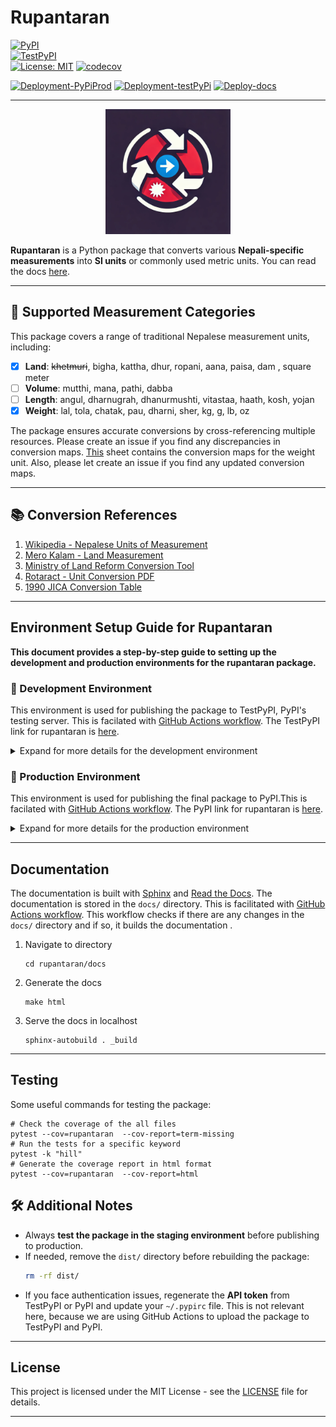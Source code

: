 # Rupantaran

[![PyPI](https://img.shields.io/pypi/v/rupantaran)](https://pypi.org/project/rupantaran/)  
[![TestPyPI](https://img.shields.io/badge/TestPyPI-Testing-blue)](https://test.pypi.org/project/rupantaran/)  
[![License: MIT](https://img.shields.io/badge/License-MIT-yellow.svg)](https://opensource.org/licenses/MIT)
[![codecov](https://codecov.io/gh/biraj094/rupantaran/graph/badge.svg?token=FQRYN84524)](https://codecov.io/gh/biraj094/rupantaran)

[![Deployment-PyPiProd](https://github.com/biraj094/rupantaran/actions/workflows/Deployment-PyPiProd.yml/badge.svg)](https://github.com/biraj094/rupantaran/actions/workflows/Deployment-PyPiProd.yml)
[![Deployment-testPyPi](https://github.com/biraj094/rupantaran/actions/workflows/Deployment-testPyPi.yml/badge.svg)](https://github.com/biraj094/rupantaran/actions/workflows/Deployment-testPyPi.yml)
[![Deploy-docs](https://github.com/biraj094/rupantaran/actions/workflows/deploy-docs.yml/badge.svg)](https://github.com/biraj094/rupantaran/actions/workflows/deploy-docs.yml)

---

<p align="center">
  <img src="rupantaran.png" alt="Rupantaran Logo" width="200" height="200">
</p>

**Rupantaran** is a Python package that converts various **Nepali-specific measurements** into **SI units** or commonly used metric units.  You can read the docs [here](https://rupantaran.readthedocs.io/en/latest/).

---

## 📌 Supported Measurement Categories

This package covers a range of traditional Nepalese measurement units, including:

- [X] **Land**: <del>khetmuri</del>, bigha, kattha, dhur, ropani, aana, paisa, dam , square meter  
- [ ] **Volume**: mutthi, mana, pathi, dabba  
- [ ] **Length**: angul, dharnugrah, dhanurmushti, vitastaa, haath, kosh, yojan  
- [X] **Weight**: lal, tola, chatak, pau, dharni, sher, kg, g, lb, oz  

The package ensures accurate conversions by cross-referencing multiple resources. Please create an issue if you find any discrepancies in conversion maps. [This](https://docs.google.com/spreadsheets/d/1Y_XrdH4gqVXVI-ek8ZDeLZxoGFjHQYAhC8UeeU8hT5w/edit?usp=sharing) sheet contains the conversion maps for the weight unit. Also, please let create an issue if you find any updated conversion maps.

---

## 📚 Conversion References

1. [Wikipedia - Nepalese Units of Measurement](https://en.wikipedia.org/wiki/Nepalese_units_of_measurement)
2. [Mero Kalam - Land Measurement](https://www.merokalam.com/nepali-land-measurement/)
3. [Ministry of Land Reform Conversion Tool](https://www.dos.gov.np/tools/unit)
4. [Rotaract - Unit Conversion PDF](https://www.nepalhelp.dk/filer/Projecthelp/conversion.pdf)
5. [1990 JICA Conversion Table](https://openjicareport.jica.go.jp/pdf/10812329_01.pdf)

---

## Environment Setup Guide for Rupantaran

**This document provides a step-by-step guide to setting up the development and production environments for the **rupantaran** package.**

### 📌 Development Environment 

This environment is used for publishing the package to TestPyPI, PyPI's testing server. This is facilated with [GitHub Actions workflow](.github/workflows/Deployment-testPyPi.yml). The TestPyPI link for rupantaran is [here](https://test.pypi.org/project/rupantaran/).


<details>
  <summary>
  Expand for more details for the development environment
  </summary> 

---

<blockquote>
   <b>Note:</b> The GitHub Actions workflow is configured to run automatically when a new tag is pushed to the repository. This ensures that the package is always built and uploaded to TestPyPI when a new version is released.
</blockquote>

<br>

```python
# Always create a tag after the version_id is updated in the setup.py file.
# Create a new tag
git tag v0.2.2
# Push the tag to the repository
git push origin v0.2.2
```

<br>

#### ✅ Steps to Set Up the Development Environment:

1. **Activate the development environment:**
   ```sh
   conda activate env-rupantaran-dev
   ```

2. **Install required dependencies for building and uploading the package:**
   ```sh
   pip install build twine
   ```

3. **Build the package and install it in editable mode:**
   ```sh
   python -m build
   pip install -e .
   ```
   - This generates the `dist/` directory containing `.tar.gz` and `.whl` files.

4. **Upload the package to TestPyPI:**
   ```sh
   twine upload --repository testpypi dist/*
   ```
   - You will need an **API Key** for authentication.

5. **Install the package from TestPyPI to verify deployment:**
   ```sh
   pip install --index-url https://test.pypi.org/simple/ rupantaran
   ```

6. **Run tests on the installed package:**
   ```sh
   pytest --pyargs rupantaran
   ```
</details>

### 📌 Production Environment  

This environment is used for publishing the final package to PyPI.This is facilated with [GitHub Actions workflow](.github/workflows/Deployment-PyPiProd.yml). The PyPI link for rupantaran is [here](https://pypi.org/project/rupantaran/).

<details>
  <summary>
  Expand for more details for the production environment
  </summary>

---

<blockquote>
   <b>Note:</b> The Github Action workflow is configured to push the package to PyPI when a PR is merged into the main branch. 
</blockquote>


#### ✅ Steps to Set Up the Production Environment:

1. **Activate the production environment:**
   ```sh
   conda activate env-rupantaran-prod
   ```

2. **Upload the final version to PyPI:**
   ```sh
   twine upload dist/*
   ```
   - This makes the package available on the **official PyPI repository**.
</details>

---

## Documentation 

The documentation is built with [Sphinx](https://www.sphinx-doc.org/en/master/) and [Read the Docs](https://readthedocs.org/). The documentation is stored in the `docs/` directory. This is facilitated with [GitHub Actions workflow](.github/workflows/deploy-docs.yml). This workflow checks if there are any changes in the `docs/` directory and if so, it builds the documentation .

1. Navigate to directory
    ```
    cd rupantaran/docs
    ```
2. Generate the docs
    ```
    make html
    ```
3. Serve the docs in localhost
    ```
    sphinx-autobuild . _build 
    ```

---

## Testing

Some useful commands for testing the package:

```
# Check the coverage of the all files
pytest --cov=rupantaran  --cov-report=term-missing 
# Run the tests for a specific keyword
pytest -k "hill"  
# Generate the coverage report in html format
pytest --cov=rupantaran  --cov-report=html   

```

   


## 🛠 Additional Notes

- Always **test the package in the staging environment** before publishing to production.
- If needed, remove the `dist/` directory before rebuilding the package:
  ```sh
  rm -rf dist/
  ```
- If you face authentication issues, regenerate the **API token** from TestPyPI or PyPI and update your `~/.pypirc` file. This is not relevant here, because we are using GitHub Actions to upload the package to TestPyPI and PyPI.

---

## License

This project is licensed under the MIT License - see the [LICENSE](LICENSE) file for details.

---
 









